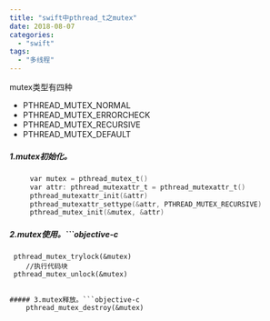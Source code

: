 ```yaml
---
title: "swift中pthread_t之mutex"
date: 2018-08-07
categories:
  - "swift"
tags:
  - "多线程"
---
```

<!--more-->

mutex类型有四种

*  PTHREAD_MUTEX_NORMAL
* PTHREAD_MUTEX_ERRORCHECK
* PTHREAD_MUTEX_RECURSIVE
* PTHREAD_MUTEX_DEFAULT


##### 1.mutex初始化。
```objective-c
     var mutex = pthread_mutex_t()
     var attr: pthread_mutexattr_t = pthread_mutexattr_t()
     pthread_mutexattr_init(&attr)
     pthread_mutexattr_settype(&attr, PTHREAD_MUTEX_RECURSIVE)
     pthread_mutex_init(&mutex, &attr)
```

##### 2.mutex使用。```objective-c
     pthread_mutex_trylock(&mutex)
        //执行代码块
     pthread_mutex_unlock(&mutex)
```

##### 3.mutex释放。```objective-c
    pthread_mutex_destroy(&mutex)
```
